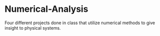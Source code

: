 # Numerical-Analysis
Four different projects done in class that utilize numerical methods to give insight to physical systems.
